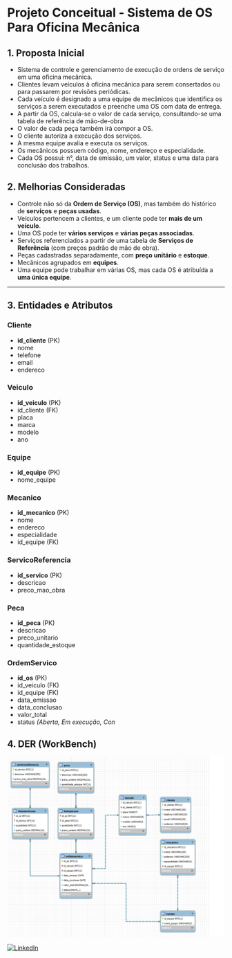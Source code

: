 # Projeto Conceitual - Sistema de OS Para Oficina Mecânica

## 1. Proposta Inicial
- Sistema de controle e gerenciamento de execução de ordens de serviço em uma oficina mecânica.
- Clientes levam veículos à oficina mecânica para serem consertados ou para passarem por revisões periódicas.
- Cada veículo é designado a uma equipe de mecânicos que identifica os serviços a serem executados e preenche uma OS com data de entrega.
- A partir da OS, calcula-se o valor de cada serviço, consultando-se uma tabela de referência de mão-de-obra
- O valor de cada peça também irá compor a OS.
- O cliente autoriza a execução dos serviços.
- A mesma equipe avalia e executa os serviços.
- Os mecânicos possuem código, nome, endereço e especialidade.
- Cada OS possui: n°, data de emissão, um valor, status e uma data para conclusão dos trabalhos.

## 2. Melhorias Consideradas

- Controle não só da **Ordem de Serviço (OS)**, mas também do histórico de **serviços** e **peças usadas**.
- Veículos pertencem a clientes, e um cliente pode ter **mais de um veículo**.
- Uma OS pode ter **vários serviços** e **várias peças associadas**.
- Serviços referenciados a partir de uma tabela de **Serviços de Referência** (com preços padrão de mão de obra).
- Peças cadastradas separadamente, com **preço unitário** e **estoque**.
- Mecânicos agrupados em **equipes**.
- Uma equipe pode trabalhar em várias OS, mas cada OS é atribuída a **uma única equipe**.

---

## 3. Entidades e Atributos

### Cliente
- **id_cliente** (PK)
- nome
- telefone
- email
- endereco

### Veiculo
- **id_veiculo** (PK)
- id_cliente (FK)
- placa
- marca
- modelo
- ano

### Equipe
- **id_equipe** (PK)
- nome_equipe

### Mecanico
- **id_mecanico** (PK)
- nome
- endereco
- especialidade
- id_equipe (FK)

### ServicoReferencia
- **id_servico** (PK)
- descricao
- preco_mao_obra

### Peca
- **id_peca** (PK)
- descricao
- preco_unitario
- quantidade_estoque

### OrdemServico
- **id_os** (PK)
- id_veiculo (FK)
- id_equipe (FK)
- data_emissao
- data_conclusao
- valor_total
- status *(Aberta, Em execução, Con*

## 4. DER (WorkBench)
<p align="center">
  <img src="./der.png" alt="Diagrama Entidade-Relacionamento" width="600">
</p>

[![LinkedIn](https://img.shields.io/badge/LinkedIn-Perfil-blue)](https://www.linkedin.com/in/wiltonjackson/)